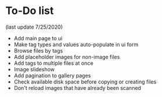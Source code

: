 To-Do list
====

(last update 7/25/2020)

* Add main page to ui
* Make tag types and values auto-populate in ui form
* Browse files by tags
* Add placeholder images for non-image files
* Add tags to multiple files at once
* Image slideshow
* Add pagination to gallery pages
* Check available disk space before copying or creating files
* Don't reload images that have already been scanned